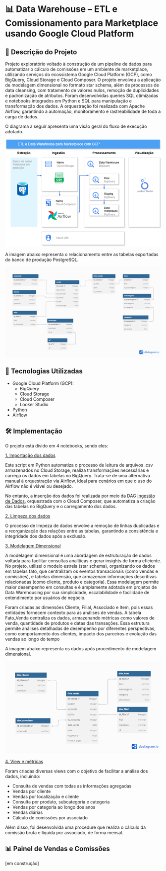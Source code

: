 # 📊 Data Warehouse – ETL e Comissionamento para Marketplace usando Google Cloud Platform

## 📌 Descrição do Projeto

Projeto exploratório voltado à construção de um pipeline de dados para automatizar o cálculo de comissões em um ambiente de marketplace, utilizando serviços do ecossistema Google Cloud Platform (GCP), como BigQuery, Cloud Storage e Cloud Composer. O projeto envolveu a aplicação de modelagem dimensional no formato star schema, além de processos de data cleansing, com tratamento de valores nulos, remoção de duplicidades e padronização de atributos. Foram desenvolvidas queries SQL otimizadas e notebooks integrados em Python e SQL para manipulação e transformação dos dados. A orquestração foi realizada com Apache Airflow, garantindo a automação, monitoramento e rastreabilidade de toda a carga de dados.

O diagrama a seguir apresenta uma visão geral do fluxo de execução adotado.

![alt text](img/diagrama.png)


A imagem abaixo representa o relacionamento entre as tabelas exportadas do banco de produção PostgreSQL.

![alt text](img/modelagem_relacional.png)

## 🔧 Tecnologias Utilizadas
- Google Cloud Platform (GCP): 
    - BigQuery 
    - Cloud Storage
    - Cloud Composer
    - Looker Studio
- Python
- Airflow


## 🛠️ Implementação

O projeto está divido em 4 notebooks, sendo eles:

[1. Importação dos dados](notebooks\1.Importacao_dados.ipynb)

Este script em Python automatiza o processo de leitura de arquivos .csv armazenados no Cloud Storage, realiza transformações necessárias e carrega os dados em tabelas no BigQuery. Trata-se de uma alternativa manual à orquestração via Airflow, ideal para cenários em que o uso do Airflow não é viável ou desejado.

No entanto, a inserção dos dados foi realizada por meio da DAG [Ingestão de Dados](dag\ingestao_dados.py), orquestrada com o Cloud Composer, que automatiza a criação das tabelas no BigQuery e o carregamento dos dados.


[2. Limpeza dos dados](notebooks\2.limpeza_dados.ipynb)

O processo de limpeza de dados envolve a remoção de linhas duplicadas e a reorganização das relações entre as tabelas, garantindo a consistência e integridade dos dados após a exclusão.

[3. Modelagem Dimensional](notebooks\3.modelagem_multidimensional.ipynb)

A modelagem dimensional é uma abordagem de estruturação de dados voltada para facilitar consultas analíticas e gerar insights de forma eficiente. No projeto, utilizei o modelo estrela (star schema), organizando os dados em tabelas fato, que centralizam os eventos transacionais (como vendas e comissões), e tabelas dimensão, que armazenam informações descritivas relacionadas (como cliente, produto e categoria). Essa modelagem permite maior desempenho em consultas e é amplamente adotada em projetos de Data Warehousing por sua simplicidade, escalabilidade e facilidade de entendimento por usuários de negócio.

Foram criadas as dimensões Cliente, Filial, Associado e Item, pois essas entidades fornecem contexto para as análises de vendas. A tabela Fato_Venda centraliza os dados, armazenando métricas como valores de venda, quantidade de produtos e datas das transações. Essa estrutura permite análises detalhadas de desempenho por diferentes perspectivas, como comportamento dos clientes, impacto dos parceiros e evolução das vendas ao longo do tempo


A imagem abaixo representa os dados após procedimento de modelagem dimensional.

![alt text](img/modelagem_dimensional.png)

[4. View e métricas](notebooks\4.views_metricas.ipynb)

Foram criadas diversas views com o objetivo de facilitar a análise dos dados, incluindo:

- Consulta de vendas com todas as informações agregadas
- Vendas por cliente
- Vendas por localização e cliente
- Consulta por produto, subcategoria e categoria
- Vendas por categoria ao longo dos anos
- Vendas diárias
- Cálculo de comissões por associado

Além disso, foi desenvolvida uma procedure que realiza o cálculo da comissão bruta e líquida por associado, de forma mensal.

## 📊  Painel de Vendas e Comissões

[em construção]